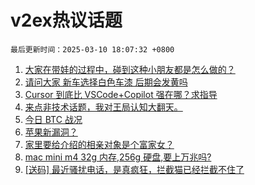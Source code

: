 # v2ex热议话题

`最后更新时间：2025-03-10 18:07:32 +0800`

1. [大家在带娃的过程中，碰到这种小朋友都是怎么做的？](https://www.v2ex.com/t/1117126)
1. [请问大家 新车选择白色车漆 后期会发黄吗](https://www.v2ex.com/t/1117141)
1. [Cursor 到底比 VSCode+Copilot 强在哪？求指导](https://www.v2ex.com/t/1117083)
1. [来点非技术话题，我对王局认知大翻天。](https://www.v2ex.com/t/1117212)
1. [今日 BTC 战况](https://www.v2ex.com/t/1117067)
1. [苹果新漏洞？](https://www.v2ex.com/t/1117175)
1. [家里要给介绍的相亲对象是个富家女？](https://www.v2ex.com/t/1117164)
1. [mac mini m4 32g 内存,256g 硬盘,要上万兆吗?](https://www.v2ex.com/t/1117170)
1. [[送码] 最近骚扰电话，是真疯狂，拦截猫已经拦截不住了](https://www.v2ex.com/t/1117262)

